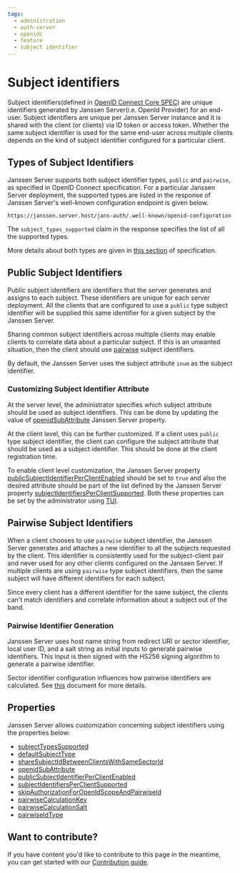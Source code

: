 ```yaml
---
tags:
  - administration
  - auth-server
  - openidc
  - feature
  - subject identifier
---
```


# Subject identifiers

Subject identifiers(defined in
[OpenID Connect Core SPEC](https://openid.net/specs/openid-connect-core-1_0.html#Terminology)) are unique identifiers
generated by Janssen Server(i.e. OpenId Provider) for an end-user. Subject identifiers are unique per Janssen Server
instance and it is shared with the client (or clients) via ID token or access token. Whether the same subject identifier
is used for the same end-user across multiple clients depends on the kind of subject identifier configured for a particular
client.

## Types of Subject Identifiers

Janssen Server supports both subject identifier types, `public` and `pairwise`, as specified in OpenID Connect
specification. For a particular Janssen Server deployment, the supported types are listed in the response of Janssen
Server's well-known configuration endpoint is given below.

```
https://janssen.server.host/jans-auth/.well-known/openid-configuration
```

The `subject_types_supported` claim in the response specifies the list of all the supported types.

More details about both types are given in
[this section](https://openid.net/specs/openid-connect-core-1_0.html#SubjectIDTypes) of specification.

## Public Subject Identifiers

Public subject identifiers are identifiers that the server generates and assigns to each subject. These identifiers are
unique for each server deployment. All the clients that are configured to use a `public` type subject identifier will
be supplied this same identifier for a given subject by the Janssen Server.

Sharing common subject identifiers across multiple clients may enable clients to correlate data about a particular
subject. If this is an unwanted situation, then the client should use [pairwise](#pairwise-subject-identifiers)
subject identifiers.

By default, the Janssen Server uses the subject attribute `inum` as the subject identifier.

### Customizing Subject Identifier Attribute

At the server level, the administrator specifies which subject attribute should be used as subject identifiers.
This can be done by updating the value of
[openidSubAttribute](../../reference/json/properties/janssenauthserver-properties.md#openidsubattribute)
Janssen Server property.

At the client level, this can be further customized. If a client uses `public` type subject identifier, the client can
configure the subject attribute that should be used as a subject identifier. This should be done at the client
registration time.

To enable client level customization, the Janssen Server property
[publicSubjectIdentifierPerClientEnabled](../../reference/json/properties/janssenauthserver-properties.md#publicsubjectidentifierperclientenabled)
should be set to `true` and also the desired attribute should be part of the list
defined by the Janssen Server property
[subjectIdentifiersPerClientSupported](../../reference/json/properties/janssenauthserver-properties.md#subjectidentifiersperclientsupported).
Both these properties can be set by the administrator using [TUI](../../config-guide/config-tools/jans-tui/README.md).

## Pairwise Subject Identifiers

When a client chooses to use `pairwise` subject identifier, the Janssen Server generates and attaches a new identifier
to all the subjects requested by the client. This identifier is consistently used for the subject-client pair and never
used for any other clients configured on the Janssen Server. If multiple clients are using `pairwise` type subject
identifiers, then the same subject will have different identifiers for each subject.

Since every client has a different identifier for the same subject, the clients can't match identifiers and correlate
information about a subject out of the band.

### Pairwise Identifier Generation

Janssen Server uses host name string from redirect URI or sector identifier, local user ID, and a salt string as
initial inputs to generate pairwise identifiers. This input is then signed with the HS256 signing algorithm to generate
a pairwise identifier.

Sector identifier configuration influences how pairwise identifiers are calculated. See
[this](../client-management/sector-identifiers.md) document for more details.

## Properties

Janssen Server allows customization concerning subject identifiers using the properties below:

- [subjectTypesSupported](../../reference/json/properties/janssenauthserver-properties.md#subjecttypessupported)
- [defaultSubjectType](../../reference/json/properties/janssenauthserver-properties.md#defaultsubjecttype)
- [shareSubjectIdBetweenClientsWithSameSectorId](../../reference/json/properties/janssenauthserver-properties.md#sharesubjectidbetweenclientswithsamesectorid)
- [openidSubAttribute](../../reference/json/properties/janssenauthserver-properties.md#openidsubattribute)
- [publicSubjectIdentifierPerClientEnabled](../../reference/json/properties/janssenauthserver-properties.md#publicsubjectidentifierperclientenabled)
- [subjectIdentifiersPerClientSupported](../../reference/json/properties/janssenauthserver-properties.md#subjectidentifiersperclientsupported)
- [skipAuthorizationForOpenIdScopeAndPairwiseId](../../reference/json/properties/janssenauthserver-properties.md#skipauthorizationforopenidscopeandpairwiseid)
- [pairwiseCalculationKey](../../reference/json/properties/janssenauthserver-properties.md#pairwisecalculationkey)
- [pairwiseCalculationSalt](../../reference/json/properties/janssenauthserver-properties.md#pairwisecalculationsalt)
- [pairwiseIdType](../../reference/json/properties/janssenauthserver-properties.md#pairwiseidtype)

## Want to contribute?

If you have content you'd like to contribute to this page in the meantime, you can get started with our [Contribution guide](https://docs.jans.io/head/CONTRIBUTING/).